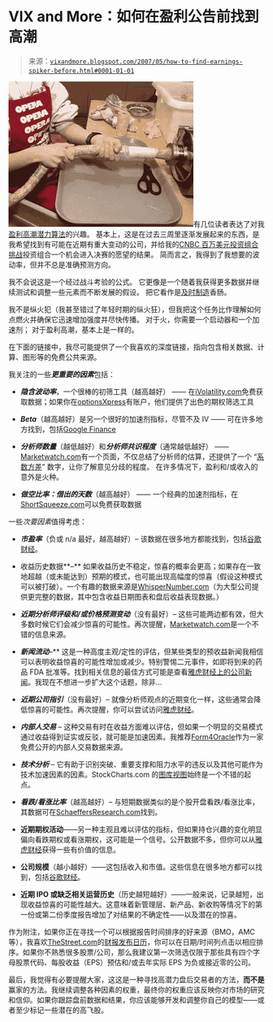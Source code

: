 <!--yml

分类：未分类

日期：2024-05-18 19:15:17

-->

# VIX and More：如何在盈利公告前找到高潮

> 来源：[`vixandmore.blogspot.com/2007/05/how-to-find-earnings-spiker-before.html#0001-01-01`](http://vixandmore.blogspot.com/2007/05/how-to-find-earnings-spiker-before.html#0001-01-01)

![](img/8c6f3d4eacbf92d8886d201baf5a1b64.png)有几位读者表达了对我[盈利高潮潜力算法](http://vixandmore.blogspot.com/search/label/earnings%20spike%20potential%20algorithm)的兴趣。 基本上，这是在过去三周里逐渐发展起来的东西，是我希望找到有可能在近期有重大变动的公司，并给我的[CNBC 百万美元投资组合挑战](http://vixandmore.blogspot.com/search/label/CNBC%20Million%20Dollar%20Portfolio%20Challenge)投资组合一个机会进入决赛的愿望的结果。 简而言之，我得到了我想要的波动率，但并不总是准确预测方向。

我不会说这是一个经过战斗考验的公式。 它更像是一个随着我获得更多数据并继续测试和调整一些元素而不断发展的假设。 把它看作是[及时制造](http://en.wikipedia.org/wiki/Just_In_Time_%28business%29)香肠。

我不是纵火犯（我甚至错过了年轻时期的纵火狂），但我把这个任务比作理解如何点燃火并确保它迅速增加强度并尽快传播。 对于火，你需要一个启动器和一个加速剂； 对于盈利高潮，基本上是一样的。

在下面的链接中，我尽可能提供了一个我喜欢的深度链接，指向包含相关数据、计算、图形等的免费公共来源。

我关注的一些***更重要的因素***包括：

+   ***隐含波动率***，一个很棒的初筛工具（越高越好） —— 在[iVolatility.com](http://www.ivolatility.com/options.j?x=0&y=0&ticker=ZRAN%3ANASDAQ&R=1)免费获取数据；如果你在[optionsXpress](https://optionsxpress.com/)有账户，他们提供了出色的期权筛选工具

+   ***Beta***（越高越好）是另一个很好的加速剂指标，尽管不及 IV —— 可在许多地方找到，包括[Google Finance](http://finance.google.com/finance?q=zran&hl=en)

+   ***分析师数量***（越低越好）和***分析师共识程度***（通常越低越好） —— [Marketwatch.com](http://www.marketwatch.com/)有一个页面，不仅总结了分析师的估算，还提供了一个 “[系数方差](http://www.marketwatch.com/tools/quotes/estimates.asp?symb=zran&sid=15898)” 数字，让你了解意见分歧的程度。 在许多情况下，盈利和/或收入的意外是火种。

+   ***做空比率：借出的天数***（越高越好） —— 一个经典的加速剂指标，在[ShortSqueeze.com](http://www.shortsqueeze.com/index.php?symbol=zran&submit=Enter)可以免费获取数据

一些*次要因素*值得考虑：

+   ***市盈率***（负或 n/a 最好，越高越好）– 该数据在很多地方都能找到，包括[谷歌财经](http://finance.google.com/finance?q=zran&hl=en)。

+   收益历史数据**–** 如果收益历史不稳定，惊喜的概率会更高；如果存在一致地超越（或未能达到）预期的模式，也可能出现高幅度的惊喜（假设这种模式可以被打破）。一个有趣的数据来源是[WhisperNumber.com](http://www.whispernumber.com/quotes.jsp?ticker=yhoo)（为大型公司提供更完整的数据，其中包含收益日期图表和盘后收益表现数据。）[](http://finance.google.com/finance?q=zran&hl=en)

+   ***近期分析师评级和/或价格预测变动***（没有最好）– 这些可能两边都有效，但大多数时候它们会减少惊喜的可能性。再次提醒，[Marketwatch.com](http://www.marketwatch.com/tools/quotes/snapshot.asp?symb=ZRAN&pg=analyst)是一个不错的信息来源。

+   ***新闻流动***–** 这是一种高度主观/定性的评估，但某些类型的预收益新闻我相信可以表明收益惊喜的可能性增加或减少。特别警惕二元事件，如即将到来的药品 FDA 批准等。找到相关信息的最佳方式可能是查看[雅虎财经上的公司新闻](http://finance.yahoo.com/q?s=zran)。我现在不想进一步扩大这个话题，除非…

+   ***近期公司指引***（没有最好）– 就像分析师观点的近期变化一样，这些通常会降低惊喜的可能性。再次提醒，你可以尝试访问[雅虎财经](http://finance.yahoo.com/q?s=zran)。

+   ***内部人交易*** – 这种交易有时在收益方面难以评估，但如果一个明显的交易模式通过收益得到证实或反驳，就可能是加速因素。我推荐[Form4Oracle](http://www.form4oracle.com/company?cik=0001003022&ticker=zran)作为一家免费公开的内部人交易数据来源。

+   ***技术分析*** – 它有助于识别突破、重要支撑和阻力水平的违反以及其他可能作为技术加速因素的因素。StockCharts.com 的[图库视图](http://stockcharts.com/charts/gallery.html?zran)始终是一个不错的起点。

+   ***看跌/看涨比率***（越高越好）– 与短期数据类似的是个股开盘看跌/看涨比率，其数据可在[SchaeffersResearch.com](http://www.schaeffersresearch.com/streetools/indicators/equity_oipcratio.aspx)找到。

+   **近期期权活动**——另一种主观且难以评估的指标，但如果持仓兴趣的变化明显偏向看跌期权或看涨期权，这可能是一个信号。公开数据不多，但你可以从[雅虎财经](http://finance.yahoo.com/q/os?s=ZRAN&m=2007-05-18)获得一些有价值的信息。

+   **公司规模**（越小越好）——这包括收入和市值。这些信息在很多地方都可以找到，包括[谷歌财经](http://finance.google.com/finance?q=zran&hl=en)。

+   **近期 IPO 或缺乏相关运营历史**（历史越短越好）——一般来说，记录越短，出现收益惊喜的可能性越大。这意味着新管理层、新产品、新收购等情况下的第一份或第二份季度报告增加了对结果的不确定性——以及潜在的惊喜。

作为附注，如果你正在寻找一个可以根据报告时间排序的好来源（BMO，AMC 等），我喜欢[TheStreet.com](http://thestreet.ccbn.com/)的[财报发布日历](http://thestreet.ccbn.com/earning.asp?client=thestreet)，你可以在日期/时间列点击以相应排序。如果你不熟悉很多股票/公司，那么我建议第一次筛选仅限于那些具有四个字母股票代码、每股收益（EPS）预估和/或去年实际 EPS 为负或接近零的公司。

最后，我觉得有必要提醒大家，这这是一种寻找高潜力盘后交易者的方法，**而不是**赢家的方法。我继续调整各种因素的权重，最终你的权重应该反映你对市场的研究和信仰。如果你跟踪盘前数据和结果，你应该能够开发和调整你自己的模型——或者至少标记一些潜在的高飞股。
